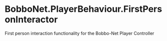 # BobboNet.PlayerBehaviour.FirstPersonInteractor
First person interaction functionality for the Bobbo-Net Player Controller
